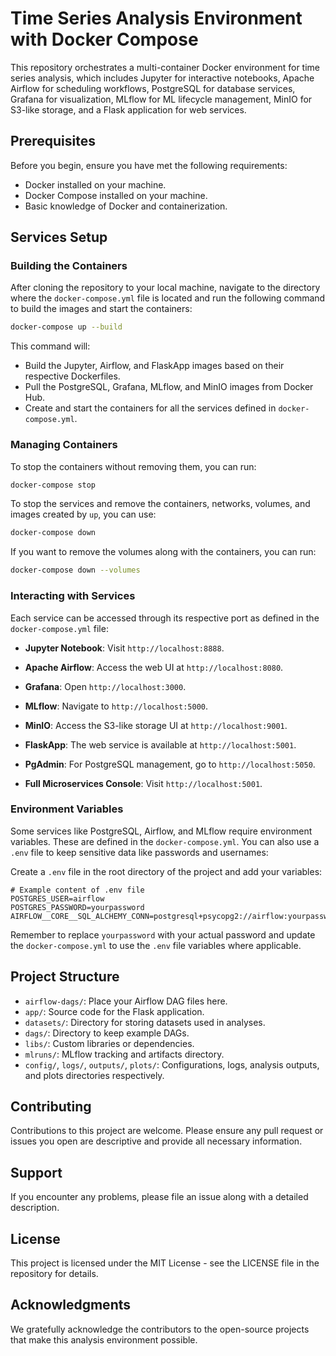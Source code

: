 # Time Series Analysis Environment with Docker Compose

This repository orchestrates a multi-container Docker environment for time series analysis, which includes Jupyter for interactive notebooks, Apache Airflow for scheduling workflows, PostgreSQL for database services, Grafana for visualization, MLflow for ML lifecycle management, MinIO for S3-like storage, and a Flask application for web services.

## Prerequisites

Before you begin, ensure you have met the following requirements:

- Docker installed on your machine.
- Docker Compose installed on your machine.
- Basic knowledge of Docker and containerization.

## Services Setup

### Building the Containers

After cloning the repository to your local machine, navigate to the directory where the `docker-compose.yml` file is located and run the following command to build the images and start the containers:

```bash
docker-compose up --build
```

This command will:

- Build the Jupyter, Airflow, and FlaskApp images based on their respective Dockerfiles.
- Pull the PostgreSQL, Grafana, MLflow, and MinIO images from Docker Hub.
- Create and start the containers for all the services defined in `docker-compose.yml`.

### Managing Containers

To stop the containers without removing them, you can run:

```bash
docker-compose stop
```

To stop the services and remove the containers, networks, volumes, and images created by `up`, you can use:

```bash
docker-compose down
```

If you want to remove the volumes along with the containers, you can run:

```bash
docker-compose down --volumes
```

### Interacting with Services

Each service can be accessed through its respective port as defined in the `docker-compose.yml` file:

- **Jupyter Notebook**: Visit `http://localhost:8888`.
- **Apache Airflow**: Access the web UI at `http://localhost:8080`.
- **Grafana**: Open `http://localhost:3000`.
- **MLflow**: Navigate to `http://localhost:5000`.
- **MinIO**: Access the S3-like storage UI at `http://localhost:9001`.
- **FlaskApp**: The web service is available at `http://localhost:5001`.
- **PgAdmin**: For PostgreSQL management, go to `http://localhost:5050`.

- **Full Microservices Console**: Visit `http://localhost:5001`.

### Environment Variables

Some services like PostgreSQL, Airflow, and MLflow require environment variables. These are defined in the `docker-compose.yml`. You can also use a `.env` file to keep sensitive data like passwords and usernames:

Create a `.env` file in the root directory of the project and add your variables:

```env
# Example content of .env file
POSTGRES_USER=airflow
POSTGRES_PASSWORD=yourpassword
AIRFLOW__CORE__SQL_ALCHEMY_CONN=postgresql+psycopg2://airflow:yourpassword@postgres:5432/airflow
```

Remember to replace `yourpassword` with your actual password and update the `docker-compose.yml` to use the `.env` file variables where applicable.

## Project Structure

- `airflow-dags/`: Place your Airflow DAG files here.
- `app/`: Source code for the Flask application.
- `datasets/`: Directory for storing datasets used in analyses.
- `dags/`: Directory to keep example DAGs.
- `libs/`: Custom libraries or dependencies.
- `mlruns/`: MLflow tracking and artifacts directory.
- `config/`, `logs/`, `outputs/`, `plots/`: Configurations, logs, analysis outputs, and plots directories respectively.

## Contributing

Contributions to this project are welcome. Please ensure any pull request or issues you open are descriptive and provide all necessary information.

## Support

If you encounter any problems, please file an issue along with a detailed description.

## License

This project is licensed under the MIT License - see the LICENSE file in the repository for details.

## Acknowledgments

We gratefully acknowledge the contributors to the open-source projects that make this analysis environment possible.
